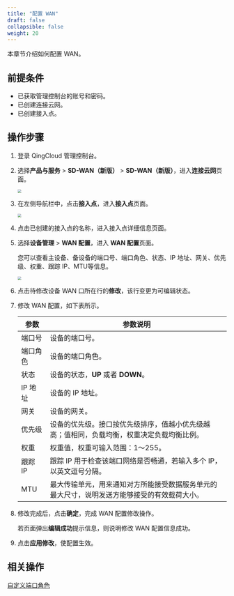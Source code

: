 ```yaml
---
title: "配置 WAN"
draft: false
collapsible: false
weight: 20
---
```


本章节介绍如何配置 WAN。

## 前提条件

- 已获取管理控制台的账号和密码。
- 已创建连接云网。
- 已创建接入点。

## 操作步骤

1. 登录 QingCloud 管理控制台。

2. 选择**产品与服务** > **SD-WAN（新版）** > **SD-WAN（新版）**，进入**连接云网**页面。

   <img src="../../../../_images/qs_cloud_network.png" style="zoom:50%;" />

3. 在左侧导航栏中，点击**接入点**，进入**接入点**页面。

   <img src="../../../../_images/qs_light_access.png" style="zoom:50%;" />

4. 点击已创建的接入点的名称，进入接入点详细信息页面。

5. 选择**设备管理** > **WAN 配置**，进入 **WAN 配置**页面。

   您可以查看主设备、备设备的端口号、端口角色、状态、IP 地址、网关、优先级、权重、跟踪 IP、MTU等信息。

   <img src="../../../../_images/um_wan_config.png" style="zoom:50%;" />

6. 点击待修改设备 WAN 口所在行的**修改**，该行变更为可编辑状态。

7. 修改 WAN 配置，如下表所示。

   | 参数     | 参数说明                                                     |
   | -------- | ------------------------------------------------------------ |
   | 端口号   | 设备的端口号。                                               |
   | 端口角色 | 设备的端口角色。                                             |
   | 状态     | 设备的状态，**UP** 或者 **DOWN**。                           |
   | IP 地址  | 设备的 IP 地址。                                             |
   | 网关     | 设备的网关。                                                 |
   | 优先级   | 设备的优先级。接口按优先级排序，值越小优先级越高；值相同，负载均衡，权重决定负载均衡比例。 |
   | 权重     | 权重值，权重可输入范围：1～255。                             |
   | 跟踪 IP  | 跟踪 IP 用于检查该端口网络是否畅通，若输入多个 IP，以英文逗号分隔。 |
   | MTU      | 最大传输单元，用来通知对方所能接受数据服务单元的最大尺寸，说明发送方能够接受的有效载荷大小。 |

8. 修改完成后，点击**确定**，完成 WAN 配置修改操作。

   若页面弹出**编辑成功**提示信息，则说明修改 WAN 配置信息成功。
   
9. 点击**应用修改**，使配置生效。

## 相关操作

[自定义端口角色](../50_config_port)

